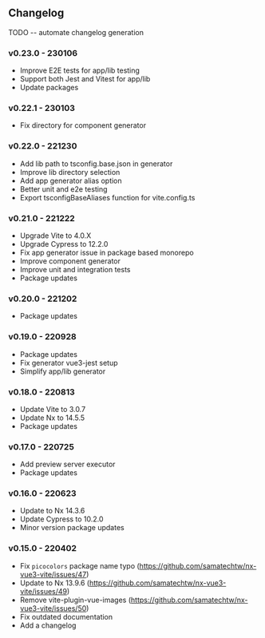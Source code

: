 ## Changelog

TODO -- automate changelog generation

### v0.23.0 - 230106

- Improve E2E tests for app/lib testing
- Support both Jest and Vitest for app/lib
- Update packages

### v0.22.1 - 230103

- Fix directory for component generator

### v0.22.0 - 221230

- Add lib path to tsconfig.base.json in generator
- Improve lib directory selection
- Add app generator alias option
- Better unit and e2e testing
- Export tsconfigBaseAliases function for vite.config.ts

### v0.21.0 - 221222

- Upgrade Vite to 4.0.X
- Upgrade Cypress to 12.2.0
- Fix app generator issue in package based monorepo
- Improve component generator
- Improve unit and integration tests
- Package updates

### v0.20.0 - 221202

- Package updates

### v0.19.0 - 220928

- Package updates
- Fix generator vue3-jest setup
- Simplify app/lib generator

### v0.18.0 - 220813

- Update Vite to 3.0.7
- Update Nx to 14.5.5
- Package updates

### v0.17.0 - 220725

- Add preview server executor
- Package updates

### v0.16.0 - 220623

- Update to Nx 14.3.6
- Update Cypress to 10.2.0
- Minor version package updates

### v0.15.0 - 220402

- Fix `picocolors` package name typo (https://github.com/samatechtw/nx-vue3-vite/issues/47)
- Update to Nx 13.9.6 (https://github.com/samatechtw/nx-vue3-vite/issues/49)
- Remove vite-plugin-vue-images (https://github.com/samatechtw/nx-vue3-vite/issues/50)
- Fix outdated documentation
- Add a changelog
